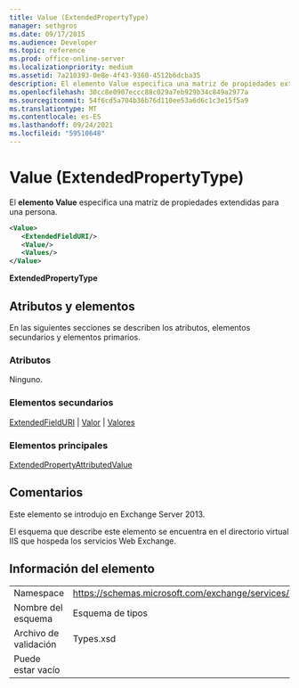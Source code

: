 ```yaml
---
title: Value (ExtendedPropertyType)
manager: sethgros
ms.date: 09/17/2015
ms.audience: Developer
ms.topic: reference
ms.prod: office-online-server
ms.localizationpriority: medium
ms.assetid: 7a210393-0e8e-4f43-9360-4512b6dcba35
description: El elemento Value especifica una matriz de propiedades extendidas para una persona.
ms.openlocfilehash: 30cc8e0907eccc88c029a7eb929b34c849a2977a
ms.sourcegitcommit: 54f6cd5a704b36b76d110ee53a6d6c1c3e15f5a9
ms.translationtype: MT
ms.contentlocale: es-ES
ms.lasthandoff: 09/24/2021
ms.locfileid: "59510648"
---
```

# <a name="value-extendedpropertytype"></a>Value (ExtendedPropertyType)

El **elemento Value** especifica una matriz de propiedades extendidas para una persona. 
  
```XML
<Value>
   <ExtendedFieldURI/>
   <Value/>
   <Values/>
</Value>
```

**ExtendedPropertyType**

## <a name="attributes-and-elements"></a>Atributos y elementos

En las siguientes secciones se describen los atributos, elementos secundarios y elementos primarios.
  
### <a name="attributes"></a>Atributos

Ninguno.
  
### <a name="child-elements"></a>Elementos secundarios

[ExtendedFieldURI](extendedfielduri.md)  |  [Valor](value.md)  |  [Valores](values.md)
  
### <a name="parent-elements"></a>Elementos principales

[ExtendedPropertyAttributedValue](extendedpropertyattributedvalue.md)
  
## <a name="remarks"></a>Comentarios

Este elemento se introdujo en Exchange Server 2013.
  
El esquema que describe este elemento se encuentra en el directorio virtual IIS que hospeda los servicios Web Exchange.
  
## <a name="element-information"></a>Información del elemento

|||
|:-----|:-----|
|Namespace  <br/> |https://schemas.microsoft.com/exchange/services/2006/types  <br/> |
|Nombre del esquema  <br/> |Esquema de tipos  <br/> |
|Archivo de validación  <br/> |Types.xsd  <br/> |
|Puede estar vacío  <br/> ||
   

